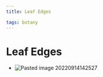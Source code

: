 ```yaml
---
title: Leaf Edges

tags: botany 
---
```


# Leaf Edges
- ![Pasted image 20220914142527](Pasted%20image%2020220914142527.png)